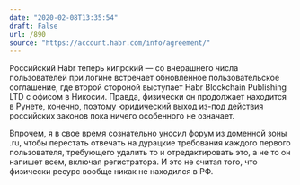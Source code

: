 ```yaml
---
date: "2020-02-08T13:35:54"
draft: False
url: /890
source: "https://account.habr.com/info/agreement/"
---
```


Российский Habr теперь кипрский — со вчерашнего числа пользователей при логине встречает обновленное пользовательское соглашение, где второй стороной выступает Habr Blockchain Publishing LTD с офисом в Никосии. Правда, физически он продолжает находится в Рунете, конечно, поэтому юридический выход из-под действия российских законов пока ничего особенного не означает.

Впрочем, я в свое время сознательно уносил форум из доменной зоны .ru, чтобы перестать отвечать на дурацкие требования каждого первого пользователя, требующего удалить то и отредактировать это, а не то он напишет всем, включая регистратора. И это не считая того, что физически ресурс вообще никак не находился в РФ.
